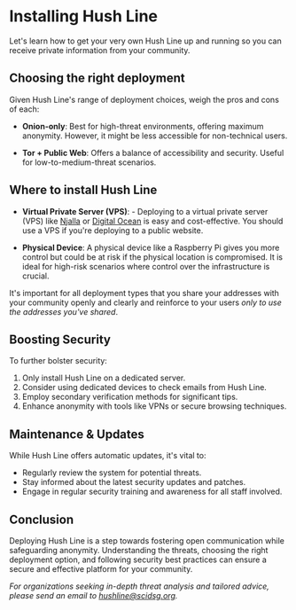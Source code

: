 # Installing Hush Line 

Let's learn how to get your very own Hush Line up and running so you can receive private information from your community.

## Choosing the right deployment

Given Hush Line's range of deployment choices, weigh the pros and cons of each:

- **Onion-only**: Best for high-threat environments, offering maximum anonymity. However, it might be less accessible for non-technical users.
  
- **Tor + Public Web**: Offers a balance of accessibility and security. Useful for low-to-medium-threat scenarios.

## Where to install Hush Line 

- **Virtual Private Server (VPS)**: - Deploying to a virtual private server (VPS) like [Njalla](https://njal.la) or [Digital Ocean](digitalocean.com) is easy and cost-effective. You should use a VPS if you're deploying to a public website.

- **Physical Device**: A physical device like a Raspberry Pi gives you more control but could be at risk if the physical location is compromised. It is ideal for high-risk scenarios where control over the infrastructure is crucial.

It's important for all deployment types that you share your addresses with your community openly and clearly and reinforce to your users _only to use the addresses you've shared_.

## Boosting Security
To further bolster security:

1. Only install Hush Line on a dedicated server.
2. Consider using dedicated devices to check emails from Hush Line.
3. Employ secondary verification methods for significant tips.
4. Enhance anonymity with tools like VPNs or secure browsing techniques.

## Maintenance & Updates
While Hush Line offers automatic updates, it's vital to:

- Regularly review the system for potential threats.
- Stay informed about the latest security updates and patches.
- Engage in regular security training and awareness for all staff involved.

## Conclusion
Deploying Hush Line is a step towards fostering open communication while safeguarding anonymity. Understanding the threats, choosing the right deployment option, and following security best practices can ensure a secure and effective platform for your community.

*For organizations seeking in-depth threat analysis and tailored advice, please send an email to hushline@scidsg.org.*